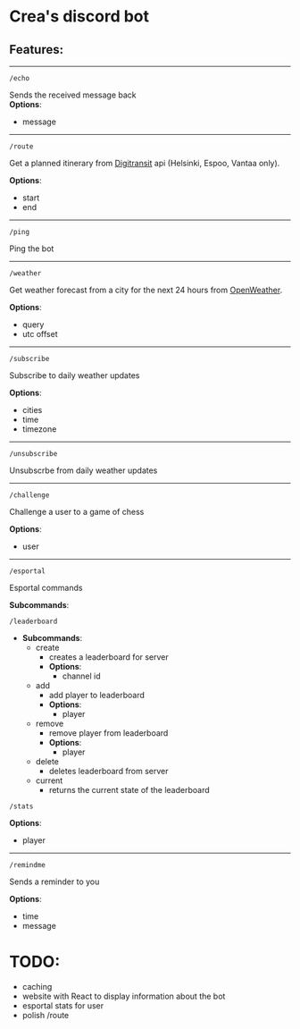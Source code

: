 # Crea's discord bot

## Features:
___

```
/echo
```

Sends the received message back  
**Options**:
- message

___
      
```
/route
```

Get a planned itinerary from [Digitransit](https://digitransit.fi/en/developers/apis/4-realtime-api/) api (Helsinki, Espoo, Vantaa only).

**Options**:
- start
- end
___

```
/ping
```

Ping the bot

___

```
/weather
```

Get weather forecast from a city for the next 24 hours from [OpenWeather](https://openweathermap.org/api).

**Options**:
- query
- utc offset
___

```
/subscribe
```

Subscribe to daily weather updates

**Options**:
- cities
- time
- timezone

___

```
/unsubscribe
```

Unsubscrbe from daily weather updates

___

```
/challenge
```

Challenge a user to a game of chess

**Options**:
- user

___

```
/esportal
```

Esportal commands

**Subcommands**:

```
/leaderboard
```
- **Subcommands**:
  - create
    - creates a leaderboard for server
    - **Options**:
      - channel id
  - add
    - add player to leaderboard
    - **Options**:
      - player
  - remove
    - remove player from leaderboard
    - **Options**:
      - player
  - delete
    - deletes leaderboard from server
  - current
    - returns the current state of the leaderboard

```
/stats
```

**Options**:

- player

___

```
/remindme
```

Sends a reminder to you

**Options**:
- time
- message

TODO:
====
- caching
- website with React to display information about the bot
- esportal stats for user
- polish /route